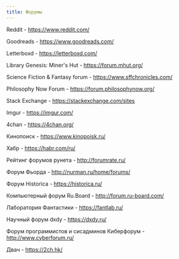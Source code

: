 ```yaml
---
title: Форумы
---
```


Reddit - <https://www.reddit.com/>

Goodreads - <https://www.goodreads.com/>

Letterboxd - <https://letterboxd.com/>

Library Genesis: Miner's Hut - <https://forum.mhut.org/>

Science Fiction & Fantasy forum - <https://www.sffchronicles.com/>

Philosophy Now Forum - <https://forum.philosophynow.org/>

Stack Exchange - <https://stackexchange.com/sites>

Imgur - <https://imgur.com/>

4chan - <https://4chan.org/>

Кинопоиск - <https://www.kinopoisk.ru/>

Хабр - <https://habr.com/ru/>

Рейтинг форумов рунета - <http://forumrate.ru/>

Форум Фьорда - <http://nurman.ru/home/forums/>

Форум Historica - <https://historica.ru/>

Компьютерный форум Ru.Board - <http://forum.ru-board.com/>

Лаборатория Фантастики - <https://fantlab.ru/>

Научный форум dxdy - <https://dxdy.ru/>

Форум программистов и сисадминов Киберфорум - <http://www.cyberforum.ru/>

Двач - <https://2ch.hk/>